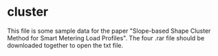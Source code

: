 # cluster
This file is some sample data for the paper "Slope-based Shape Cluster Method for Smart Metering Load Profiles".
The four .rar file should be downloaded together to open the txt file.

